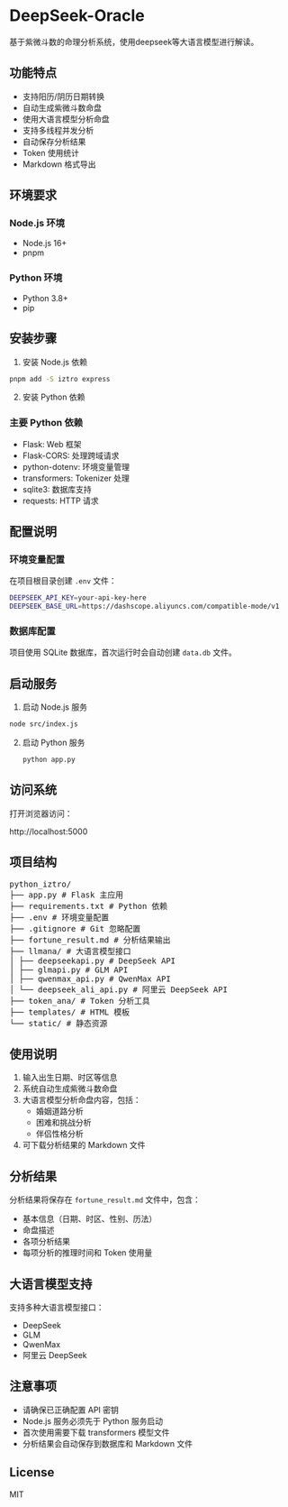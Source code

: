 # DeepSeek-Oracle

基于紫微斗数的命理分析系统，使用deepseek等大语言模型进行解读。

## 功能特点

- 支持阳历/阴历日期转换
- 自动生成紫微斗数命盘
- 使用大语言模型分析命盘
- 支持多线程并发分析
- 自动保存分析结果
- Token 使用统计
- Markdown 格式导出

## 环境要求

### Node.js 环境
- Node.js 16+
- pnpm

### Python 环境
- Python 3.8+
- pip

## 安装步骤

1. 安装 Node.js 依赖



```bash
pnpm add -S iztro express
```




2. 安装 Python 依赖


### 主要 Python 依赖
- Flask: Web 框架
- Flask-CORS: 处理跨域请求
- python-dotenv: 环境变量管理
- transformers: Tokenizer 处理
- sqlite3: 数据库支持
- requests: HTTP 请求

## 配置说明

### 环境变量配置
在项目根目录创建 `.env` 文件：

```bash
DEEPSEEK_API_KEY=your-api-key-here
DEEPSEEK_BASE_URL=https://dashscope.aliyuncs.com/compatible-mode/v1
```



### 数据库配置
项目使用 SQLite 数据库，首次运行时会自动创建 `data.db` 文件。

## 启动服务

1. 启动 Node.js 服务

```bash
node src/index.js
```

2. 启动 Python 服务

   ```bash
   python app.py
   ```

   

## 访问系统

打开浏览器访问：

http://localhost:5000

## 项目结构

<pre>
python_iztro/
├── app.py # Flask 主应用
├── requirements.txt # Python 依赖
├── .env # 环境变量配置
├── .gitignore # Git 忽略配置
├── fortune_result.md # 分析结果输出
├── llmana/ # 大语言模型接口
│ ├── deepseekapi.py # DeepSeek API
│ ├── glmapi.py # GLM API
│ ├── qwenmax_api.py # QwenMax API
│ └── deepseek_ali_api.py # 阿里云 DeepSeek API
├── token_ana/ # Token 分析工具
├── templates/ # HTML 模板
└── static/ # 静态资源
</pre>


## 使用说明

1. 输入出生日期、时区等信息
2. 系统自动生成紫微斗数命盘
3. 大语言模型分析命盘内容，包括：
   - 婚姻道路分析
   - 困难和挑战分析
   - 伴侣性格分析
4. 可下载分析结果的 Markdown 文件

## 分析结果

分析结果将保存在 `fortune_result.md` 文件中，包含：
- 基本信息（日期、时区、性别、历法）
- 命盘描述
- 各项分析结果
- 每项分析的推理时间和 Token 使用量

## 大语言模型支持

支持多种大语言模型接口：
- DeepSeek
- GLM
- QwenMax
- 阿里云 DeepSeek

## 注意事项

- 请确保已正确配置 API 密钥
- Node.js 服务必须先于 Python 服务启动
- 首次使用需要下载 transformers 模型文件
- 分析结果会自动保存到数据库和 Markdown 文件

## License

MIT
